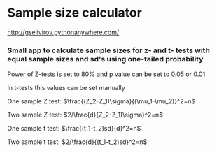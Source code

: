 # Sample size calculator

http://gselivirov.pythonanywhere.com/

### Small app to calculate sample sizes for z- and t- tests with equal sample sizes and sd's using one-tailed probability

Power of Z-tests is set to 80% and p value can be set to 0.05 or 0.01

In t-tests this values can be set manually 

One sample Z test:
$\frac{(Z_2-Z_1)\sigma}{(\mu_1-\mu_2)}^2=n$

Two sample Z test:
$2/\frac{d}{Z_2-Z_1)\sigma}^2=n$

One sample t test:
$\frac{(t_1-t_2)sd}{d}^2=n$

Two sample t test:
$2/\frac{d}{(t_1-t_2)sd}^2=n$
